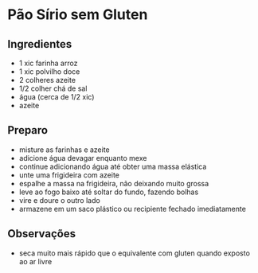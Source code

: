 # Pão Sírio sem Gluten

## Ingredientes
- 1 xic farinha arroz
- 1 xic polvilho doce
- 2 colheres azeite
- 1/2 colher chá de sal
- água (cerca de 1/2 xic)
- azeite

## Preparo
- misture as farinhas e azeite
- adicione água devagar enquanto mexe
- continue adicionando água até obter uma massa elástica
- unte uma frigideira com azeite
- espalhe a massa na frigideira, não deixando muito grossa
- leve ao fogo baixo até soltar do fundo, fazendo bolhas
- vire e doure o outro lado
- armazene em um saco plástico ou recipiente fechado imediatamente

## Observações
- seca muito mais rápido que o equivalente com gluten quando exposto ao ar livre